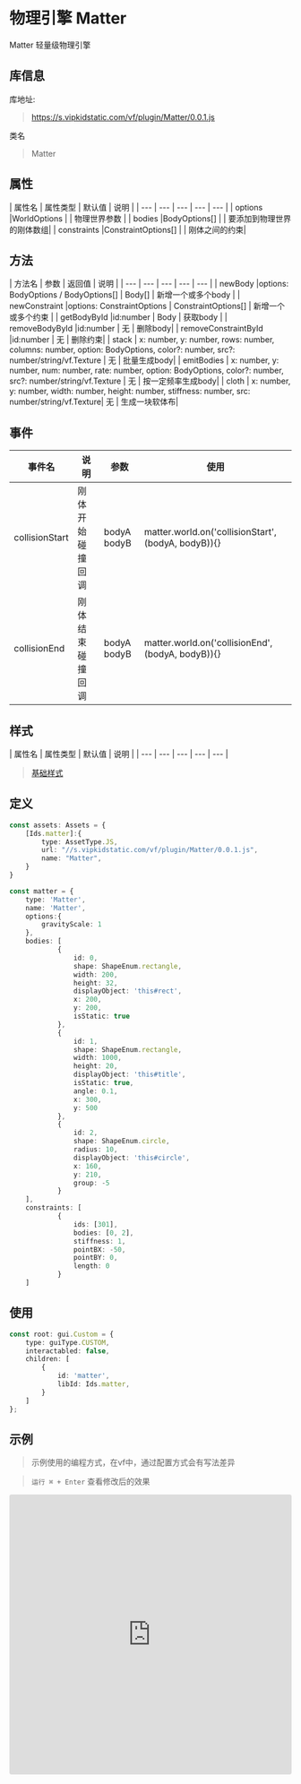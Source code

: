 # 物理引擎 Matter


Matter  轻量级物理引擎

## 库信息
库地址:
> https://s.vipkidstatic.com/vf/plugin/Matter/0.0.1.js

类名
> Matter 

## 属性

| 属性名 | 属性类型 | 默认值 | 说明 |
| --- | --- | --- | --- | --- |
| options |WorldOptions |  | 物理世界参数 |
| bodies |BodyOptions[] |  | 要添加到物理世界的刚体数组|
| constraints |ConstraintOptions[] |  | 刚体之间的约束|

## 方法

| 方法名 | 参数 | 返回值 | 说明 |
| --- | --- | --- | --- | --- |
| newBody |options: BodyOptions / BodyOptions[] | Body[] | 新增一个或多个body |
| newConstraint |options: ConstraintOptions | ConstraintOptions[] | 新增一个或多个约束 |
| getBodyById |id:number | Body | 获取body |
| removeBodyById |id:number | 无 | 删除body|
| removeConstraintById |id:number | 无 | 删除约束|
| stack | x: number, y: number, rows: number, columns: number, option: BodyOptions, color?: number, src?: number/string/vf.Texture | 无 | 批量生成body|
| emitBodies | x: number, y: number, num: number, rate: number, option: BodyOptions, color?: number, src?: number/string/vf.Texture | 无 | 按一定频率生成body|
| cloth | x: number, y: number, width: number, height: number, stiffness: number, src: number/string/vf.Texture| 无 | 生成一块软体布|

## 事件

| 事件名  | 说明 | 参数 | 使用 |
| --- | --- | --- | ---- |
| collisionStart | 刚体开始碰撞回调 | bodyA bodyB | matter.world.on('collisionStart', (bodyA, bodyB)){}|
| collisionEnd | 刚体结束碰撞回调 | bodyA bodyB | matter.world.on('collisionEnd', (bodyA, bodyB)){}|

## 样式

| 属性名 | 属性类型 | 默认值 | 说明 |
| --- | --- | --- | --- | --- |



> [基础样式](/handbook/style.html#样式)

## 定义
``` typescript
const assets: Assets = {
    [Ids.matter]:{
        type: AssetType.JS,
        url: "//s.vipkidstatic.com/vf/plugin/Matter/0.0.1.js",
        name: "Matter",
    }
}

const matter = {
    type: 'Matter',
    name: 'Matter',
    options:{
        gravityScale: 1
    },
    bodies: [
            {
                id: 0,
                shape: ShapeEnum.rectangle,
                width: 200, 
                height: 32,
                displayObject: 'this#rect',
                x: 200,
                y: 200,
                isStatic: true
            },
            {
                id: 1,
                shape: ShapeEnum.rectangle,
                width: 1000,
                height: 20,
                displayObject: 'this#title',
                isStatic: true,
                angle: 0.1,
                x: 300,
                y: 500
            },
            {
                id: 2,
                shape: ShapeEnum.circle,
                radius: 10,
                displayObject: 'this#circle',
                x: 160,
                y: 210,
                group: -5
            }
    ],
    constraints: [
            {
                ids: [301],
                bodies: [0, 2],
                stiffness: 1,
                pointBX: -50,
                pointBY: 0,
                length: 0
            }
    ]
```

## 使用
```typescript
const root: gui.Custom = {
    type: guiType.CUSTOM,
    interactabled: false,
    children: [
        {
            id: 'matter',
            libId: Ids.matter,
        }
    ]
};
```
## 示例

> 示例使用的编程方式，在vf中，通过配置方式会有写法差异

> `运行 ⌘ + Enter` 查看修改后的效果

<!-- > [弹出](https://codesandbox.io/embed/textchoice-ezggp?fontsize=14&hidenavigation=1&theme=dark) -->
>
<iframe src="https://codesandbox.io/embed/matterexample-forked-egr1w?fontsize=14&hidenavigation=1&theme=dark"
     style="width:100%; height:500px; border:0; border-radius: 4px; overflow:hidden;"
     title="matterExample"
     allow="accelerometer; ambient-light-sensor; camera; encrypted-media; geolocation; gyroscope; hid; microphone; midi; payment; usb; vr; xr-spatial-tracking"
     sandbox="allow-forms allow-modals allow-popups allow-presentation allow-same-origin allow-scripts"
   ></iframe>

